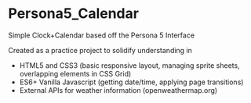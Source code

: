 # Persona5_Calendar
Simple Clock+Calendar based off the Persona 5 Interface

Created as a practice project to solidify understanding in

- HTML5 and CSS3 (basic responsive layout, managing sprite sheets, overlapping elements in CSS Grid)
- ES6+ Vanilla Javascript (getting date/time, applying page transitions)
- External APIs for weather information (openweathermap.org)
